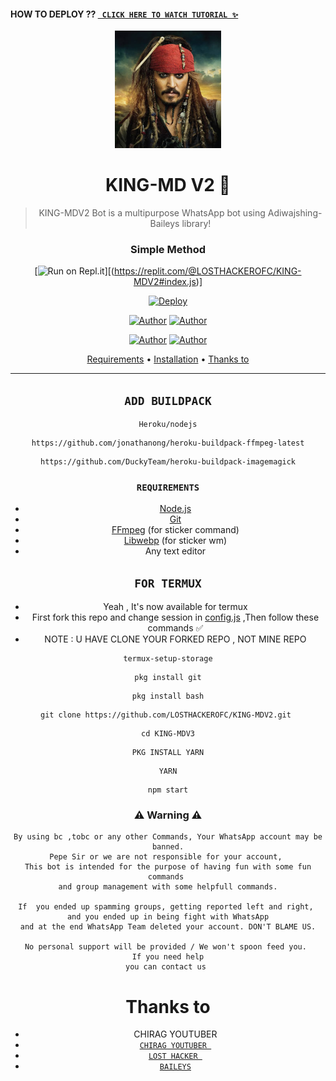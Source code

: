#### HOW TO DEPLOY ?? [` CLICK HERE TO WATCH TUTORIAL ✨`](https://youtu.be/PUFUJAgMxO0) 



<div align="center">
</p>


<div align="center">
<img src="images.jpeg" alt="CHIRAG YOUTUBER" width="170" />

# KING-MD V2 🤡

> KING-MDV2 Bot is a multipurpose WhatsApp bot using Adiwajshing-Baileys library!
>
>

  ### Simple Method
  
 
[![Run on Repl.it](https://repl.it/badge/github/quiec/whatsAlfa)][(https://replit.com/@LOSTHACKEROFC/KING-MDV2#index.js)]

[![Deploy](https://www.herokucdn.com/deploy/button.svg)](https://heroku.com) 
<p align="center">
 <a href="github.com/LOSTHACKEROFC"><img title="Author" src="https://img.shields.io/badge/Author-CHIRAG YOUTUBER-blue.svg?style=for-the-badge&logo=github" /></a>  <a href="https://Wa.me/+919536476115?text=Hello%20P3P3%20Bro🌝...fen%20boi%20aan😌💝"><img title="Author" src="https://img.shields.io/badge/Owner-CHIRAG YOUTUBER-blue.svg?style=for-the-badge&logo=whatsapp" /></a>
<p align="center">
<a href="https://chat.whatsapp.com/Czdj9bWAcvo75MjRHTUb2F"><img title="Author" src="https://img.shields.io/badge/Watsapp-Group-blue.svg?style=for-the-badge&logo=whatsapp" /></a> <a href="https://youtube.com/c/chiragyoutuber"><img title="Author" src="https://img.shields.io/badge/Youtube-CHIRAG YOUTUBER-blue.svg?style=for-the-badge&logo=youtube" /></a>
</p>


<p align="center">
  <a href="https://github.com/LOSTHACKEROFC/KING-MDV2#requirements">Requirements</a> •
  <a href="https://github.com/LOSTHACKEROFC/KINGMDV2#simple method">Installation</a> •
  <a href="https://github.com/LOSTHACKEROFC/KING-MDV2#thanks-to">Thanks to</a>
</p>
</div>


---


## `ADD BUILDPACK`

```
Heroku/nodejs
```
```
https://github.com/jonathanong/heroku-buildpack-ffmpeg-latest
```
```
https://github.com/DuckyTeam/heroku-buildpack-imagemagick
```

### `REQUIREMENTS`
* [Node.js](https://nodejs.org/en/)
* [Git](https://git-scm.com/downloads)
* [FFmpeg](https://github.com/BtbN/FFmpeg-Builds/releases) (for sticker command)
* [Libwebp](https://developers.google.com/speed/webp/download) (for sticker wm)
* Any text editor


## `FOR TERMUX`

* Yeah , It's now available for termux
* First fork this repo and change session in <a href="https://github.coco/LOSTHACKEROFC Bosco/blob/master/config.js">config.js</a> ,Then follow these commands ✅
* NOTE : U HAVE CLONE YOUR FORKED REPO , NOT MINE REPO





```
termux-setup-storage
```
```
pkg install git
```
```
pkg install bash
```
```
git clone https://github.com/LOSTHACKEROFC/KING-MDV2.git 
```
```
cd KING-MDV3
```
```
PKG INSTALL YARN
```

```
YARN
```
```
npm start
```



### ⚠ Warning ⚠

```
By using bc ,tobc or any other Commands, Your WhatsApp account may be banned.
Pepe Sir or we are not responsible for your account, 
This bot is intended for the purpose of having fun with some fun commands 
and group management with some helpfull commands.

If  you ended up spamming groups, getting reported left and right, 
and you ended up in being fight with WhatsApp
and at the end WhatsApp Team deleted your account. DON'T BLAME US.

No personal support will be provided / We won't spoon feed you. 
If you need help
you can contact us 
```

# Thanks to
* CHIRAG YOUTUBER
* [`CHIRAG YOUTUBER `](https://youtube.com/c/chiragyoutuber)
* [`LOST HACKER `](https://guthub.com/LOSTHACKEROFC)
* [`𝙱𝙰𝙸𝙻𝙴𝚈𝚂`](https://github.com/adiwajshing/Baileys)


